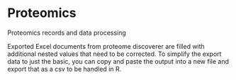 # Proteomics
Proteomics records and data processing

Exported Excel documents from proteome discoverer are filled with additional nested values that need to be corrected. 
To simplify the export data to just the basic, you can copy and paste the output into a new file and export that as a
csv to be handled in R.

